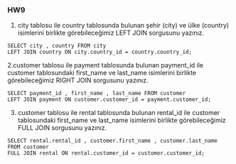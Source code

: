 ### HW9
1. city tablosu ile country tablosunda bulunan şehir (city) ve ülke (country) isimlerini birlikte görebileceğimiz LEFT JOIN sorgusunu yazınız.<br>
```
SELECT city , country FROM city 
LEFT JOIN country ON city.country_id = country.country_id;
```
2.customer tablosu ile payment tablosunda bulunan payment_id ile customer tablosundaki first_name ve last_name isimlerini birlikte görebileceğimiz RIGHT JOIN sorgusunu yazınız.<br>
```
SELECT payment_id , first_name , last_name FROM customer
LEFT JOIN payment ON customer.customer_id = payment.customer_id;
```
3. customer tablosu ile rental tablosunda bulunan rental_id ile customer tablosundaki first_name ve last_name isimlerini birlikte görebileceğimiz FULL JOIN sorgusunu yazınız.<br>
```
SELECT rental.rental_id , customer.first_name , customer.last_name FROM customer
FULL JOIN rental ON rental.customer_id = customer.customer_id;
```